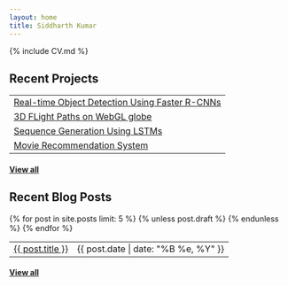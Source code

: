 ```yaml
---
layout: home
title: Siddharth Kumar
---
```


{% include CV.md %}

## <i class="fa fa-chevron-right"></i> Recent Projects

<table class="table table-hover">
	<tr>
	  <td><a href="https://github.com/sidkuma24/object-detection" target="_blank">Real-time Object Detection Using Faster R-CNNs</a></td>
	</tr>
	<tr>
	  <td><a href="/projects/flight-paths/index.html" target="_blank">3D FLight Paths on WebGL globe</a></td>
	</tr>
	<tr>
	  <td><a href="https://github.com/sidkuma24/seq_gen" target="_blank">Sequence Generation Using LSTMs</a></td>
	</tr>
	<tr>
	  <td><a href="https://github.com/sidkuma24/movie-recommender" target="_blank">Movie Recommendation System</a></td>
	</tr>
</table>
<h4><a href="/projects">View all</a></h4>

## <i class="fa fa-chevron-right"></i> Recent Blog Posts

<table class="table table-hover">
  {% for post in site.posts limit: 5 %}
    {% unless post.draft %}
    <tr>
      <td><a href="{{ post.url }}">{{ post.title }}</a></td>
      <td class="col-md-3" style="text-align: right;">{{ post.date | date: "%B %e, %Y" }}</td>
    </tr>
    {% endunless %}
  {% endfor %}
</table>
<h4><a href="/blog">View all</a></h4>